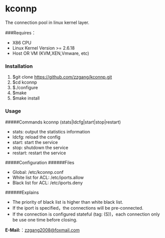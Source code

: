 kconnp
======

The connection pool in linux kernel layer.

###Requires：
 * X86 CPU
 * Linux Kernel Version >= 2.6.18
 * Host OR VM (KVM,XEN,Vmware, etc)

### Installation
1. $git clone https://github.com/zzgang/kconnp.git
1. $cd kconnp
1. $./configure
1. $make 
1. $make install

### Usage
#####Commands
kconnp (stats|ldcfg|start|stop|restart)
* stats: output the statistics information
* ldcfg: reload the config
* start: start the service
* stop: shutdown the service
* restart: restart the service

#####Configuration 
######Files
* Global: /etc/kconnp.conf
* White list for ACL: /etc/iports.allow
* Black list for ACL: /etc/iports.deny

######Explains
* The priority of black list is higher than white black list.
* If the iport is specified，the connections will be pre-connected.
* If the connection is configured stateful (tag: (S))，each connection only be use one time before closing. 


**E-Mail:**：zzgang2008@foxmail.com
